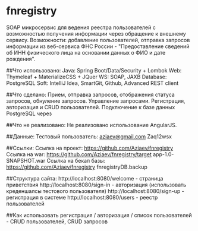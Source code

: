# fnregistry

SOAP микросервис для ведения реестра пользователей с возможностью получения информации через обращение к внешнему сервису.
Возможности: добавление пользователей, отправка запросов информации из веб-сервиса ФНС России - "Предоставление сведений об ИНН физического лица на основании данных о ФИО и дате рождения".

##Что использовано:
Java: Spring Boot/Data/Security + Lombok
Web: Thymeleaf + MaterializeCSS + JQuer
WS: SOAP, JAXB
Database: PostgreSQL
Soft: IntelliJ Idea, SmartGit, Github, Advanced REST client

##Что сделано:
Прием, отправка запросов, отображения статуса запросов, обнуление запросов. Управление запросами.
Регистрация, авторизация и CRUD пользователей.
Подключение к базе данных PostgreSQL через

##Что не реализовано:
Не реализовано использование AngularJS.

##Данные:
Тестовый пользователь: aziaev@gmail.com Zaq12wsx

##Ссылки:
Ссылка на проект: https://github.com/Aziaev/fnregistry
Ссылка на war: https://github.com/Aziaev/fnregistry/target app-1.0-SNAPSHOT.war
Ссылка на бекап базы: https://github.com/Aziaev/fnregistry fnregistryDB.backup

##Структура сайта:
http://localhost:8080/welcome - страница приветствия
http://localhost:8080/sign-in - авторизация (использовать креденшалсы тестового пользователя)
http://localhost:8080/sign-up - регистрация в системе
http://localhost:8080/users - реестр пользователей

##Как использовать
регистрация / авторизация / список пользователей - CRUD пользователей, CRUD запросов
